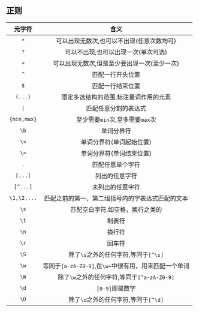 ## 正则

|     元字符     |            含义            |
|:-----------:|:------------------------:|
|     `*`     |  可以出现无数次,也可以不出现(任意次数均可)  |
|     `?`     |   可以不出现,也可以出现一次(单次可选)    |
|     `+`     | 可以出现无数次,但是至少要出现一次(至少一次)  |
|     `^`     |         匹配一行开头位置         |
|     `$`     |         匹配一行结束位置         |
|   `(...)`   |   限定多选结构的范围,标注量词作用的元素    |
|    `\|`     |       匹配任意分割的表达式      |
| `{min,max}` |  至少需要`min`次,至多需要`max`次   |
|    `\b`     |          单词分界符           |
|    `\<`     |      单词分界符(单词起始位置)       |
|    `\>`     |      单词分界符(单词结束位置)       |
|     `.`     |         匹配任意单个字符         |
|   `[...]`   |         列出的任意字符          |
|  `[^...]`   |         未列出的任意字符         |
| `\1,\2,...` | 匹配之前的第一、第二组括号内的字表达式匹配的文本 |
|    `\s`     |     匹配空白字符,如空格，换行之类的    |
|    `\t`     | 制表符  |
|    `\n`     |  换行符 |
|    `\r`     |  回车符  |
|    `\S`     |   除了`\s`之外的任何字符,等同于`[^\s]` |
|    `\w`     | 等同于`[a-zA-Z0-9]`,在`\w+`中很有用，用来匹配一个单词  |
|    `\W`     |  除了`\w`之外的任何字符,等同于`[^a-zA-Z0-9]` |
|   `\d`      |  `[0-9]`即是数字 |
|   `\D`      | 除了`\d`之外的任何字符,等同于`[^\d]`      |